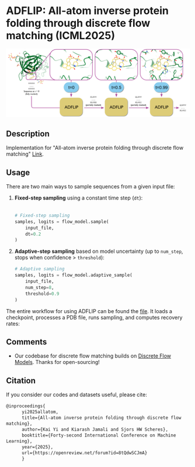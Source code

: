 # ADFLIP: All-atom inverse protein folding through discrete flow matching (ICML2025)
![ADFLIP](ADFLIP_f1.png)
## Description
Implementation for "All-atom inverse protein folding through discrete flow matching" [Link](https://openreview.net/forum?id=8tQdwSCJmA).


## Usage

There are two main ways to sample sequences from a given input file:

1. **Fixed-step sampling** using a constant time step (`dt`):

   ```python

   # Fixed-step sampling
   samples, logits = flow_model.sample(
       input_file,
       dt=0.2
   )
   ```

2. **Adaptive-step sampling** based on model uncertainty (up to `num_step`, stops when confidence > `threshold`):

   ```python
   # Adaptive sampling
   samples, logits = flow_model.adaptive_sample(
       input_file,
       num_step=8,
       threshold=0.9
   )
   ```
The entire workflow for using ADFLIP can be found the [file](test/design.py). It loads a checkpoint, processes a PDB file, runs sampling, and computes recovery rates:

## Comments 

- Our codebase for discrete flow matching builds on [Discrete Flow Models](https://github.com/andrew-cr/discrete_flow_models).
Thanks for open-sourcing!

## Citation 
If you consider our codes and datasets useful, please cite:
```
@inproceedings{
      yi2025allatom,
      title={All-atom inverse protein folding through discrete flow matching},
      author={Kai Yi and Kiarash Jamali and Sjors HW Scheres},
      booktitle={Forty-second International Conference on Machine Learning},
      year={2025},
      url={https://openreview.net/forum?id=8tQdwSCJmA}
      }
```
